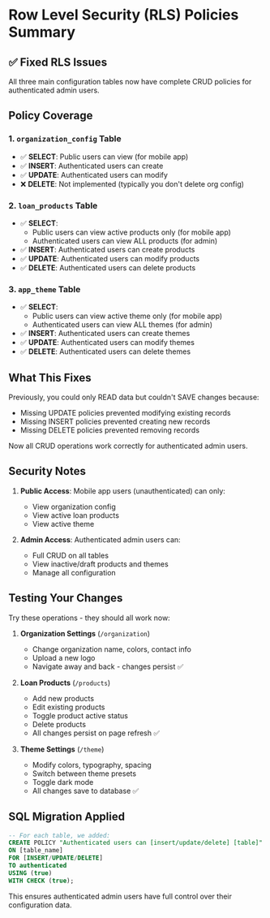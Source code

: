 # Row Level Security (RLS) Policies Summary

## ✅ Fixed RLS Issues

All three main configuration tables now have complete CRUD policies for authenticated admin users.

## Policy Coverage

### 1. `organization_config` Table
- ✅ **SELECT**: Public users can view (for mobile app)
- ✅ **INSERT**: Authenticated users can create
- ✅ **UPDATE**: Authenticated users can modify
- ❌ **DELETE**: Not implemented (typically you don't delete org config)

### 2. `loan_products` Table
- ✅ **SELECT**: 
  - Public users can view active products only (for mobile app)
  - Authenticated users can view ALL products (for admin)
- ✅ **INSERT**: Authenticated users can create products
- ✅ **UPDATE**: Authenticated users can modify products
- ✅ **DELETE**: Authenticated users can delete products

### 3. `app_theme` Table
- ✅ **SELECT**: 
  - Public users can view active theme only (for mobile app)
  - Authenticated users can view ALL themes (for admin)
- ✅ **INSERT**: Authenticated users can create themes
- ✅ **UPDATE**: Authenticated users can modify themes
- ✅ **DELETE**: Authenticated users can delete themes

## What This Fixes

Previously, you could only READ data but couldn't SAVE changes because:
- Missing UPDATE policies prevented modifying existing records
- Missing INSERT policies prevented creating new records
- Missing DELETE policies prevented removing records

Now all CRUD operations work correctly for authenticated admin users.

## Security Notes

1. **Public Access**: Mobile app users (unauthenticated) can only:
   - View organization config
   - View active loan products
   - View active theme

2. **Admin Access**: Authenticated admin users can:
   - Full CRUD on all tables
   - View inactive/draft products and themes
   - Manage all configuration

## Testing Your Changes

Try these operations - they should all work now:

1. **Organization Settings** (`/organization`)
   - Change organization name, colors, contact info
   - Upload a new logo
   - Navigate away and back - changes persist ✅

2. **Loan Products** (`/products`)
   - Add new products
   - Edit existing products
   - Toggle product active status
   - Delete products
   - All changes persist on page refresh ✅

3. **Theme Settings** (`/theme`)
   - Modify colors, typography, spacing
   - Switch between theme presets
   - Toggle dark mode
   - All changes save to database ✅

## SQL Migration Applied

```sql
-- For each table, we added:
CREATE POLICY "Authenticated users can [insert/update/delete] [table]"
ON [table_name]
FOR [INSERT/UPDATE/DELETE]
TO authenticated
USING (true)
WITH CHECK (true);
```

This ensures authenticated admin users have full control over their configuration data.